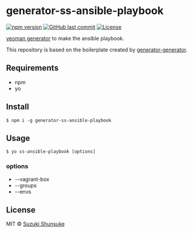# generator-ss-ansible-playbook

[![npm version](https://badge.fury.io/js/generator-ss-ansible-playbook.svg)](https://badge.fury.io/js/generator-ss-ansible-playbook)
[![GitHub last commit](https://img.shields.io/github/last-commit/suzuki-shunsuke/generator-ss-ansible-playbook.svg)](https://github.com/suzuki-shunsuke/generator-ss-ansible-playbook)
[![License](http://img.shields.io/badge/license-mit-blue.svg?style=flat-square)](https://raw.githubusercontent.com/suzuki-shunsuke/generator-ss-ansible-playbook/master/LICENSE)

[yeoman generator](http://yeoman.io/) to make the ansible playbook.

This repository is based on the boilerplate created by [generator-generator](https://github.com/yeoman/generator-generator).

## Requirements

* npm
* yo

## Install

```
$ npm i -g generator-ss-ansible-playbook
```

## Usage

```
$ yo ss-ansible-playbook [options]
```

### options

* --vagrant-box
* --groups
* --envs

## License

MIT © [Suzuki Shunsuke](https://github.com/suzuki-shunsuke)
